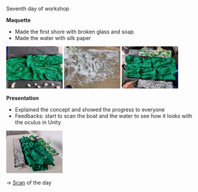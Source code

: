 Seventh day of workshop

**Maquette**
- Made the first shore with broken glass and soap
- Made the water with silk paper


<img src="../images/mockup/2023-05-17-river.png" style="width:30%">
<img src="../images/mockup/2023-05-17-soap.png" style="width:30%">
<img src="../images/mockup/2023-05-17-river-soap.png" style="width:30%">



**Presentation**
- Explained the concept and showed the progress to everyone
- Feedbacks: start to scan the boat and the water to see how it looks with the oculus in Unity

<img src="../images/mockup/2023-05-17-pres.png" style="width:30%">

→ [Scan](https://poly.cam/capture/e91cb6f2-964b-4342-bd7a-f775778ff3bf) of the day 